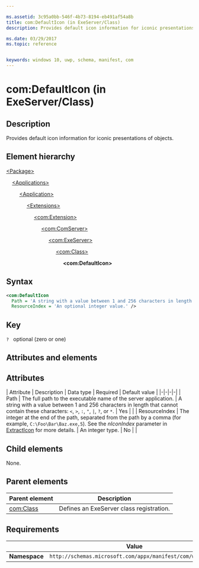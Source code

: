```yaml
---

ms.assetid: 3c95a0bb-546f-4b73-8194-eb491af54a8b
title: com:DefaultIcon (in ExeServer/Class)
description: Provides default icon information for iconic presentations of objects (in ExeServer/Class).

ms.date: 03/29/2017
ms.topic: reference


keywords: windows 10, uwp, schema, manifest, com
---
```


# com:DefaultIcon (in ExeServer/Class)

## Description

Provides default icon information for iconic presentations of objects.

## Element hierarchy

[\<Package\>](element-package.md)

&nbsp;&nbsp;&nbsp;&nbsp;[\<Applications\>](element-applications.md)

&nbsp;&nbsp;&nbsp;&nbsp; &nbsp;&nbsp;&nbsp;&nbsp;[\<Application\>](element-application.md)

&nbsp;&nbsp;&nbsp;&nbsp; &nbsp;&nbsp;&nbsp;&nbsp; &nbsp;&nbsp;&nbsp;&nbsp;[\<Extensions\>](element-1-extensions.md)

&nbsp;&nbsp;&nbsp;&nbsp; &nbsp;&nbsp;&nbsp;&nbsp; &nbsp;&nbsp;&nbsp;&nbsp; &nbsp;&nbsp;&nbsp;&nbsp;[\<com:Extension\>](element-com-extension.md)

&nbsp;&nbsp;&nbsp;&nbsp; &nbsp;&nbsp;&nbsp;&nbsp; &nbsp;&nbsp;&nbsp;&nbsp; &nbsp;&nbsp;&nbsp;&nbsp; &nbsp;&nbsp;&nbsp;&nbsp;[\<com:ComServer\>](element-com-comserver.md)

&nbsp;&nbsp;&nbsp;&nbsp; &nbsp;&nbsp;&nbsp;&nbsp; &nbsp;&nbsp;&nbsp;&nbsp; &nbsp;&nbsp;&nbsp;&nbsp; &nbsp;&nbsp;&nbsp;&nbsp; &nbsp;&nbsp;&nbsp;&nbsp;[\<com:ExeServer\>](element-com-exeserver.md)

&nbsp;&nbsp;&nbsp;&nbsp; &nbsp;&nbsp;&nbsp;&nbsp; &nbsp;&nbsp;&nbsp;&nbsp; &nbsp;&nbsp;&nbsp;&nbsp; &nbsp;&nbsp;&nbsp;&nbsp; &nbsp;&nbsp;&nbsp;&nbsp; &nbsp;&nbsp;&nbsp;&nbsp;[\<com:Class\>](element-com-exeserver-class.md)

&nbsp;&nbsp;&nbsp;&nbsp; &nbsp;&nbsp;&nbsp;&nbsp; &nbsp;&nbsp;&nbsp;&nbsp; &nbsp;&nbsp;&nbsp;&nbsp; &nbsp;&nbsp;&nbsp;&nbsp; &nbsp;&nbsp;&nbsp;&nbsp; &nbsp;&nbsp;&nbsp;&nbsp; &nbsp;&nbsp;&nbsp;&nbsp;**\<com:DefaultIcon\>**

## Syntax

```xml
<com:DefaultIcon
  Path = 'A string with a value between 1 and 256 characters in length that cannot contain these characters: <, >, :, ", |, ?, or *.'
  ResourceIndex = 'An optional integer value.' />
```

## Key

`?`    optional (zero or one)

## Attributes and elements

## Attributes

| Attribute | Description | Data type | Required | Default value |
|-|-|-|-|
| Path | The full path to the executable name of the server application. | A string with a value between 1 and 256 characters in length that cannot contain these characters: `<`, `>`, `:`, `"`, `|`, `?`, or `*`. | Yes |  |
| ResourceIndex | The integer at the end of the path, separated from the path by a comma (for example, `C:\Foo\Bar\Baz.exe,5`). See the *nIconIndex* parameter in [ExtractIcon](/windows/win32/api/shellapi/nf-shellapi-extracticona) for more details. | An integer type. | No |  |

## Child elements

None.

## Parent elements

| Parent element | Description |
|-|-|
| [com:Class](element-com-exeserver-class.md) | Defines an ExeServer class registration. |

## Requirements

|   | Value  |
|--|--|
| **Namespace** | `http://schemas.microsoft.com/appx/manifest/com/windows10` |
